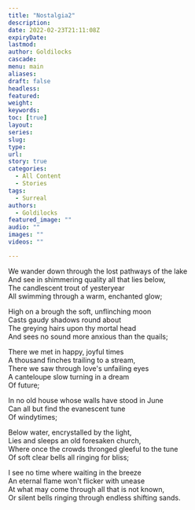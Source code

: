 ```yaml
---
title: "Nostalgia2"
description: 
date: 2022-02-23T21:11:08Z
expiryDate:
lastmod: 
author: Goldilocks
cascade:
menu: main
aliases:
draft: false
headless:
featured:
weight:
keywords:
toc: [true]
layout:
series:
slug:
type:
url:
story: true
categories:
  - All Content
  - Stories
tags:
  - Surreal
authors:
  - Goldilocks
featured_image: ""
audio: ""
images: ""
videos: ""

---
```


We wander down through the lost pathways of the lake  
And see in shimmering quality all that lies below,  
The candlescent trout of yesteryear  
All swimming through a warm, enchanted glow;  

High on a brough the soft, unflinching moon  
Casts gaudy shadows round about  
The greying hairs upon thy mortal head  
And sees no sound more anxious than the quails;  

There we met in happy, joyful times  
A thousand finches trailing to a stream,  
There we saw through love's unfailing eyes  
A canteloupe slow turning in a dream  
Of future;  

In no old house whose walls have stood in June  
Can all but find the evanescent tune  
Of windytimes;  

Below water, encrystalled by the light,  
Lies and sleeps an old foresaken church,  
Where once the crowds thronged gleeful to the tune  
Of soft clear bells all ringing for bliss;  

I see no time where waiting in the breeze  
An eternal flame won't flicker with unease  
At what may come through all that is not known,  
Or silent bells ringing through endless shifting sands.  

